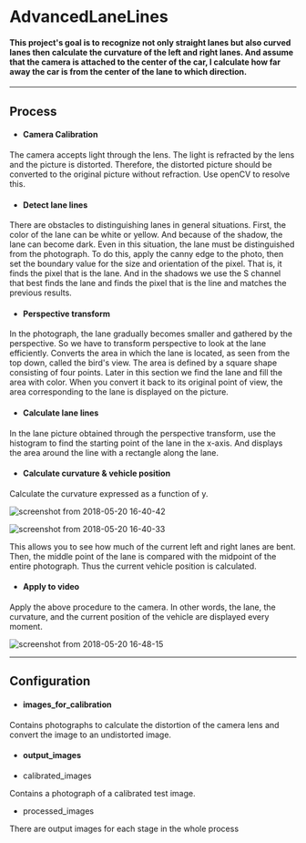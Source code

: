 # AdvancedLaneLines
#### This project's goal is to recognize not only straight lanes but also curved lanes then calculate the curvature of the left and right lanes. And assume that the camera is attached to the center of the car, I calculate how far away the car is from the center of the lane to which direction.
----
## Process
- #### Camera Calibration

The camera accepts light through the lens. The light is refracted by the lens and the picture is distorted. Therefore, the distorted picture should be converted to the original picture without refraction. Use openCV to resolve this.

- #### Detect lane lines 

There are obstacles to distinguishing lanes in general situations. First, the color of the lane can be white or yellow. And because of the shadow, the lane can become dark. Even in this situation, the lane must be distinguished from the photograph. To do this, apply the canny edge to the photo, then set the boundary value for the size and orientation of the pixel. That is, it finds the pixel that is the lane. And in the shadows we use the S channel that best finds the lane and finds the pixel that is the line and matches the previous results.

- #### Perspective transform

In the photograph, the lane gradually becomes smaller and gathered by the perspective. So we have to transform perspective to look at the lane efficiently. Converts the area in which the lane is located, as seen from the top down, called the bird's view. The area is defined by a square shape consisting of four points. Later in this section we find the lane and fill the area with color. When you convert it back to its original point of view, the area corresponding to the lane is displayed on the picture.

- #### Calculate lane lines

In the lane picture obtained through the perspective transform, use the histogram to find the starting point of the lane in the x-axis. And displays the area around the line with a rectangle along the lane.

- #### Calculate curvature & vehicle position

Calculate the curvature expressed as a function of y. 

![screenshot from 2018-05-20 16-40-42](https://user-images.githubusercontent.com/35591154/40276770-915bd2e8-5c4d-11e8-9cee-20eedc7defb4.png)


![screenshot from 2018-05-20 16-40-33](https://user-images.githubusercontent.com/35591154/40276792-0300a1ee-5c4e-11e8-8f68-f46a5bd6738b.png)


This allows you to see how much of the current left and right lanes are bent. Then, the middle point of the lane is compared with the midpoint of the entire photograph. Thus the current vehicle position is calculated.


- #### Apply to video

Apply the above procedure to the camera. In other words, the lane, the curvature, and the current position of the vehicle are displayed every moment.


![screenshot from 2018-05-20 16-48-15](https://user-images.githubusercontent.com/35591154/40276819-a8758068-5c4e-11e8-842f-5cd2c23fe2a8.png)

----
## Configuration 
- #### images_for_calibration

Contains photographs to calculate the distortion of the camera lens and convert the image to an undistorted image.

- #### output_images

- calibrated_images

Contains a photograph of a calibrated test image.

- processed_images

There are output images for each stage in the whole process






